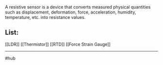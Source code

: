 A resistive sensor is a device that converts measured physical quantities such as displacement, deformation, force, acceleration, humidity, temperature, etc. into resistance values.

## List:

[[LDR]]
[[Thermistor]]
[[RTD]]
[[Force Strain Gauge]]

---

#hub